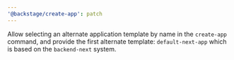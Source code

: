 ```yaml
---
'@backstage/create-app': patch
---
```


Allow selecting an alternate application template by name in the `create-app` command, and provide the first alternate template: `default-next-app` which is based on the `backend-next` system.
